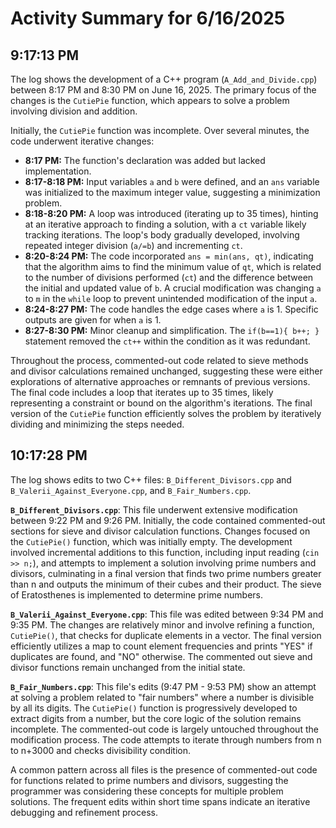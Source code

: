 # Activity Summary for 6/16/2025

## 9:17:13 PM
The log shows the development of a C++ program (`A_Add_and_Divide.cpp`) between 8:17 PM and 8:30 PM on June 16, 2025.  The primary focus of the changes is the `CutiePie` function, which appears to solve a problem involving division and addition.

Initially, the `CutiePie` function was incomplete.  Over several minutes, the code underwent iterative changes:

* **8:17 PM:** The function's declaration was added but lacked implementation.
* **8:17-8:18 PM:** Input variables `a` and `b` were defined, and an `ans` variable was initialized to the maximum integer value, suggesting a minimization problem.
* **8:18-8:20 PM:** A loop was introduced (iterating up to 35 times), hinting at an iterative approach to finding a solution, with a `ct` variable likely tracking iterations.  The loop's body gradually developed, involving repeated integer division (`a/=b`) and incrementing `ct`.
* **8:20-8:24 PM:** The code incorporated `ans = min(ans, qt)`, indicating that the algorithm aims to find the minimum value of `qt`, which is related to the number of divisions performed (`ct`) and the difference between the initial and updated value of `b`.  A crucial modification was changing `a` to `m` in the `while` loop to prevent unintended modification of the input `a`.
* **8:24-8:27 PM:**  The code handles the edge cases where `a` is 1.  Specific outputs are given for when `a` is 1.
* **8:27-8:30 PM:** Minor cleanup and simplification. The `if(b==1){ b++; }` statement removed the `ct++` within the condition as it was redundant.

Throughout the process, commented-out code related to sieve methods and divisor calculations remained unchanged, suggesting these were either explorations of alternative approaches or remnants of previous versions.  The final code includes a loop that iterates up to 35 times, likely representing a constraint or bound on the algorithm's iterations. The final version of the `CutiePie` function efficiently solves the problem by iteratively dividing and minimizing the steps needed.


## 10:17:28 PM
The log shows edits to two C++ files: `B_Different_Divisors.cpp` and `B_Valerii_Against_Everyone.cpp`, and `B_Fair_Numbers.cpp`.

**`B_Different_Divisors.cpp`**: This file underwent extensive modification between 9:22 PM and 9:26 PM.  Initially, the code contained commented-out sections for sieve and divisor calculation functions.  Changes focused on the `CutiePie()` function, which was initially empty.  The development involved incremental additions to this function, including input reading (`cin >> n;`), and attempts to implement a solution involving prime numbers and divisors, culminating in a final version that finds two prime numbers greater than n and outputs the minimum of their cubes and their product. The sieve of Eratosthenes is implemented to determine prime numbers.

**`B_Valerii_Against_Everyone.cpp`**: This file was edited between 9:34 PM and 9:35 PM. The changes are relatively minor and involve refining a function, `CutiePie()`, that checks for duplicate elements in a vector.  The final version efficiently utilizes a map to count element frequencies and prints "YES" if duplicates are found, and "NO" otherwise.  The commented out sieve and divisor functions remain unchanged from the initial state.

**`B_Fair_Numbers.cpp`**: This file's edits (9:47 PM - 9:53 PM) show an attempt at solving a problem related to "fair numbers" where a number is divisible by all its digits. The `CutiePie()` function is progressively developed to extract digits from a number, but the core logic of the solution remains incomplete. The commented-out code is largely untouched throughout the modification process.  The code attempts to iterate through numbers from n to n+3000 and checks divisibility condition.


A common pattern across all files is the presence of commented-out code for functions related to prime numbers and divisors, suggesting the programmer was considering these concepts for multiple problem solutions.  The frequent edits within short time spans indicate an iterative debugging and refinement process.

